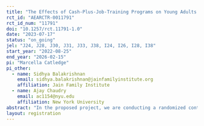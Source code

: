 ```yaml
---
title: "The Effects of Cash-Plus-Job-Training Programs on Young Adults: Evidence from a Randomized Controlled Trial"
rct_id: "AEARCTR-0011791"
rct_id_num: "11791"
doi: "10.1257/rct.11791-1.0"
date: "2023-07-17"
status: "on_going"
jel: "J24, J28, J30, J31, J33, J38, I24, I26, I28, I38"
start_year: "2022-08-25"
end_year: "2026-02-15"
pi: "Marcella Catledge"
pi_other:
  - name: Sidhya Balakrishnan
    email: sidhya.balakrishnan@jainfamilyinstitute.org
    affiliation: Jain Family Institute
  - name: Ajay Chaudry
    email: ac1154@nyu.edu
    affiliation: New York University
abstract: "In the proposed project, we are conducting a randomized controlled trial (RCT) which will be evaluated using surveys. In August 2022, the Department of Social Services of Los Angeles (LA DPSS) began implementing a two-part program called the “TAYportunity plus Guaranteed Income” Program in which work-ready young adults aged 18 to 24 receive an unconditional guaranteed income in addition to job-training and apprenticeship opportunities for 36 months. Among eligible individuals (see eligibility criteria below), we randomly selected 300 individuals to participate in the TAYportunity program, and another 650 individuals were randomly chosen for the control group. Throughout the 36-month program we will conduct several short, 15-minute surveys of all 950 study participants that will be completed online or by phone. The surveys will be the same as across survey rounds, so that we obtain repeated measures of the same outcomes over time. All respondents will be compensated $20 for completing each of the surveys."
layout: registration
---
```


